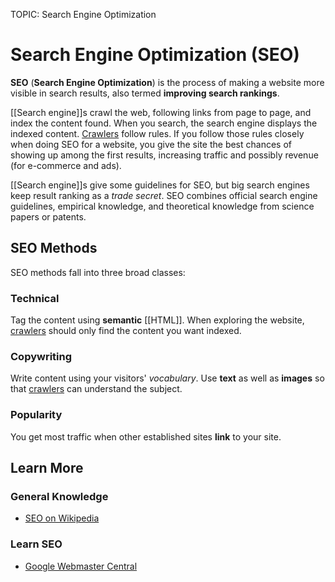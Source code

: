 TOPIC: Search Engine Optimization

# Search Engine Optimization (SEO)

**SEO** (**Search Engine Optimization**) is the process of making a website more visible in
search results, also termed **improving search rankings**.

[[Search engine]]s crawl the web, following links from page to page, and index the content
found. When you search, the search engine displays the indexed content.
[Crawlers](/en/glossary/Web_Crawler) follow rules. If you follow those rules closely when doing
SEO for a website, you give the site the best chances of showing up among the first results,
increasing traffic and possibly revenue (for e-commerce and ads).

[[Search engine]]s give some guidelines for SEO, but big search engines keep result ranking
as a *trade secret*. SEO combines official search engine guidelines, empirical knowledge,
and theoretical knowledge from science papers or patents.

## SEO Methods

SEO methods fall into three broad classes:

### Technical

Tag the content using **semantic** [[HTML]]. When exploring the website,
[crawlers](/en/glossary/Web_Crawler) should only find the content you want indexed.

### Copywriting

Write content using your visitors' *vocabulary*. Use **text** as well as **images** so that
[crawlers](/en/glossary/Web_Crawler) can understand the subject.

### Popularity

You get most traffic when other established sites **link** to your site.

## Learn More

### General Knowledge

- [SEO on Wikipedia](https://en.wikipedia.org/wiki/SEO)

### Learn SEO

- [Google Webmaster Central](https://www.google.com/webmasters/)
